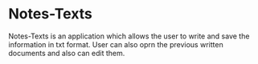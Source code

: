 # Notes-Texts
Notes-Texts is an application which allows the user to write and save the information in txt format.
User can also oprn the previous written documents and also can edit them.
